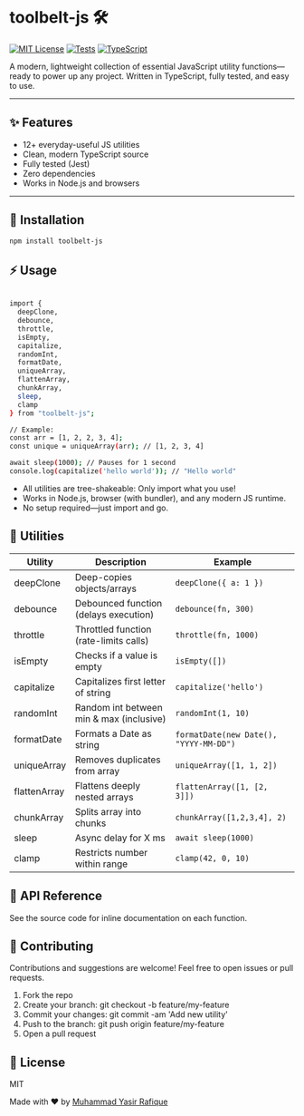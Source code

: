 # toolbelt-js 🛠️

[![MIT License](https://img.shields.io/badge/license-MIT-blue.svg)](LICENSE)
[![Tests](https://img.shields.io/badge/tests-passing-brightgreen)]()
[![TypeScript](https://img.shields.io/badge/lang-TypeScript-blue)]()

A modern, lightweight collection of essential JavaScript utility functions—ready to power up any project. Written in TypeScript, fully tested, and easy to use.

---

## ✨ Features

- 12+ everyday-useful JS utilities
- Clean, modern TypeScript source
- Fully tested (Jest)
- Zero dependencies
- Works in Node.js and browsers

---

## 🚀 Installation

```bash
npm install toolbelt-js
```

## ⚡ Usage

```bash 

import {
  deepClone,
  debounce,
  throttle,
  isEmpty,
  capitalize,
  randomInt,
  formatDate,
  uniqueArray,
  flattenArray,
  chunkArray,
  sleep,
  clamp
} from "toolbelt-js";

// Example:
const arr = [1, 2, 2, 3, 4];
const unique = uniqueArray(arr); // [1, 2, 3, 4]

await sleep(1000); // Pauses for 1 second
console.log(capitalize('hello world')); // "Hello world"
```
- All utilities are tree-shakeable: Only import what you use!
- Works in Node.js, browser (with bundler), and any modern JS runtime.
- No setup required—just import and go.


## 🧰 Utilities

| Utility        | Description                              | Example                                   |
| -------------- | ---------------------------------------- | ----------------------------------------- |
| deepClone      | Deep-copies objects/arrays               | `deepClone({ a: 1 })`                     |
| debounce       | Debounced function (delays execution)    | `debounce(fn, 300)`                       |
| throttle       | Throttled function (rate-limits calls)   | `throttle(fn, 1000)`                      |
| isEmpty        | Checks if a value is empty               | `isEmpty([])`                             |
| capitalize     | Capitalizes first letter of string       | `capitalize('hello')`                     |
| randomInt      | Random int between min & max (inclusive) | `randomInt(1, 10)`                        |
| formatDate     | Formats a Date as string                 | `formatDate(new Date(), "YYYY-MM-DD")`    |
| uniqueArray    | Removes duplicates from array            | `uniqueArray([1, 1, 2])`                  |
| flattenArray   | Flattens deeply nested arrays            | `flattenArray([1, [2, 3]])`               |
| chunkArray     | Splits array into chunks                 | `chunkArray([1,2,3,4], 2)`                |
| sleep          | Async delay for X ms                     | `await sleep(1000)`                       |
| clamp          | Restricts number within range            | `clamp(42, 0, 10)`                        |


## 📖 API Reference

See the source code for inline documentation on each function.

## 🤝 Contributing

Contributions and suggestions are welcome!
Feel free to open issues or pull requests.

1. Fork the repo
2. Create your branch: git checkout -b feature/my-feature
3. Commit your changes: git commit -am 'Add new utility'
4. Push to the branch: git push origin feature/my-feature
5. Open a pull request


## 📄 License

MIT

Made with ❤️ by [Muhammad Yasir Rafique](https://github.com/Yasir-Rafique)



